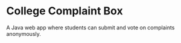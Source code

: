# College Complaint Box

A Java web app where students can submit and vote on complaints anonymously.
